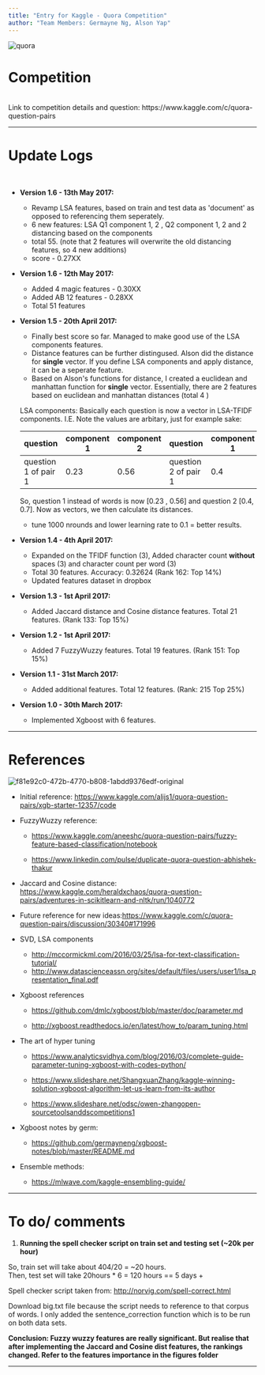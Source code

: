 ```yaml
---
title: "Entry for Kaggle - Quora Competition"
author: "Team Members: Germayne Ng, Alson Yap"
---
```


![quora](https://cloud.githubusercontent.com/assets/22788747/24694479/a7783804-1a14-11e7-8589-40641ffdeb93.png)


# Competition 
<br>
Link to competition details and question: https://www.kaggle.com/c/quora-question-pairs

---

# Update Logs
<br>

* **Version 1.6 - 13th May 2017:**
  
  + Revamp LSA features, based on train and test data as 'document' as opposed to referencing them seperately. 
  + 6 new features: LSA Q1 component 1, 2 , Q2 component 1, 2 and 2 distancing based on the components 
  + total 55. (note that 2 features will overwrite the old distancing features, so 4 new additions)
  + score - 0.27XX
  
* **Version 1.6 - 12th May 2017:**

  + Added 4 magic features - 0.30XX 
  + Added AB 12 features - 0.28XX 
  + Total 51 features 
  
* **Version 1.5 - 20th April 2017:**

  + Finally best score so far. Managed to make good use of the LSA components features. 
  + Distance features can be further distingused. Alson did the distance for **single** vector. If you define LSA components and apply      distance, it can be a seperate feature. 
  + Based on Alson's functions for distance, I created a euclidean and manhattan function for **single** vector. Essentially, there are     2 features based on euclidean and manhattan distances (total 4 )  
  
  
  LSA components: 
  Basically each question is now a vector in LSA-TFIDF components. I.E. Note the values are arbitary, just for example sake:  
  
  question | component 1  | component 2 | question | component 1 | component 2
  --- | --- | --- | --- | --- | ---
  question 1 of pair 1 | 0.23 | 0.56 | question 2 of pair 1 | 0.4 | 0.7 
  
  So, question 1 instead of words is now [0.23 , 0.56] and question 2 [0.4, 0.7].
  Now as vectors, we then calculate its distances.
  
  + tune 1000 nrounds and lower learning rate to 0.1 = better results.
  
* **Version 1.4 - 4th April 2017:**

  + Expanded on the TFIDF function (3), Added character count **without** spaces (3) and character count per word (3) 
  + Total 30 features. Accuracy: 0.32624 (Rank 162: Top 14%)
  + Updated features dataset in dropbox

* **Version 1.3 - 1st April 2017:**

  + Added Jaccard distance and Cosine distance features. Total 21 features. (Rank 133: Top 15%)

* **Version 1.2 - 1st April 2017:**

  + Added 7 FuzzyWuzzy features. Total 19 features. (Rank 151: Top 15%) 

* **Version 1.1 - 31st March 2017:**

  + Added additional features. Total 12 features. (Rank: 215 Top 25%)

* **Version 1.0 - 30th March 2017:**

  + Implemented Xgboost with 6 features.  

---

# References 

![f81e92c0-472b-4770-b808-1abdd9376edf-original](https://cloud.githubusercontent.com/assets/22788747/24948646/85467898-1f9d-11e7-8d68-cdc03a9e9a9e.png)


* Initial reference: https://www.kaggle.com/alijs1/quora-question-pairs/xgb-starter-12357/code

* FuzzyWuzzy reference: 

    + https://www.kaggle.com/aneeshc/quora-question-pairs/fuzzy-feature-based-classification/notebook

    + https://www.linkedin.com/pulse/duplicate-quora-question-abhishek-thakur

* Jaccard and Cosine distance: https://www.kaggle.com/heraldxchaos/quora-question-pairs/adventures-in-scikitlearn-and-nltk/run/1040772
    
* Future reference for new ideas:https://www.kaggle.com/c/quora-question-pairs/discussion/30340#171996

* SVD, LSA components 
    + http://mccormickml.com/2016/03/25/lsa-for-text-classification-tutorial/
    + http://www.datascienceassn.org/sites/default/files/users/user1/lsa_presentation_final.pdf

* Xgboost references
    + https://github.com/dmlc/xgboost/blob/master/doc/parameter.md
    
    + http://xgboost.readthedocs.io/en/latest/how_to/param_tuning.html
    
* The art of hyper tuning 
    + https://www.analyticsvidhya.com/blog/2016/03/complete-guide-parameter-tuning-xgboost-with-codes-python/
    
    + https://www.slideshare.net/ShangxuanZhang/kaggle-winning-solution-xgboost-algorithm-let-us-learn-from-its-author
    
    + https://www.slideshare.net/odsc/owen-zhangopen-sourcetoolsanddscompetitions1
    
* Xgboost notes by germ: 
    + https://github.com/germayneng/xgboost-notes/blob/master/README.md
    
* Ensemble methods: 
    + https://mlwave.com/kaggle-ensembling-guide/
---

# To do/ comments

1. **Running the spell checker script on train set and testing set (~20k per hour)**

So, train set will take about 404/20 = ~20 hours.  
Then, test set will take 20hours * 6 = 120 hours == 5 days +

Spell checker script taken from: http://norvig.com/spell-correct.html

Download big.txt file because the script needs to reference to that corpus of words.
I only added the sentence_correction function which is to be run on both data sets.


**Conclusion: Fuzzy wuzzy features are really significant. But realise that after implementing the Jaccard and Cosine dist features, the rankings changed. Refer to the features importance in the figures folder**

---
